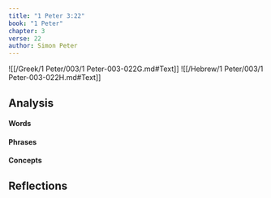 ```yaml
---
title: "1 Peter 3:22"
book: "1 Peter"
chapter: 3
verse: 22
author: Simon Peter
---
```

![[/Greek/1 Peter/003/1 Peter-003-022G.md#Text]]
![[/Hebrew/1 Peter/003/1 Peter-003-022H.md#Text]]

## Analysis

#### Words

#### Phrases

#### Concepts

## Reflections
